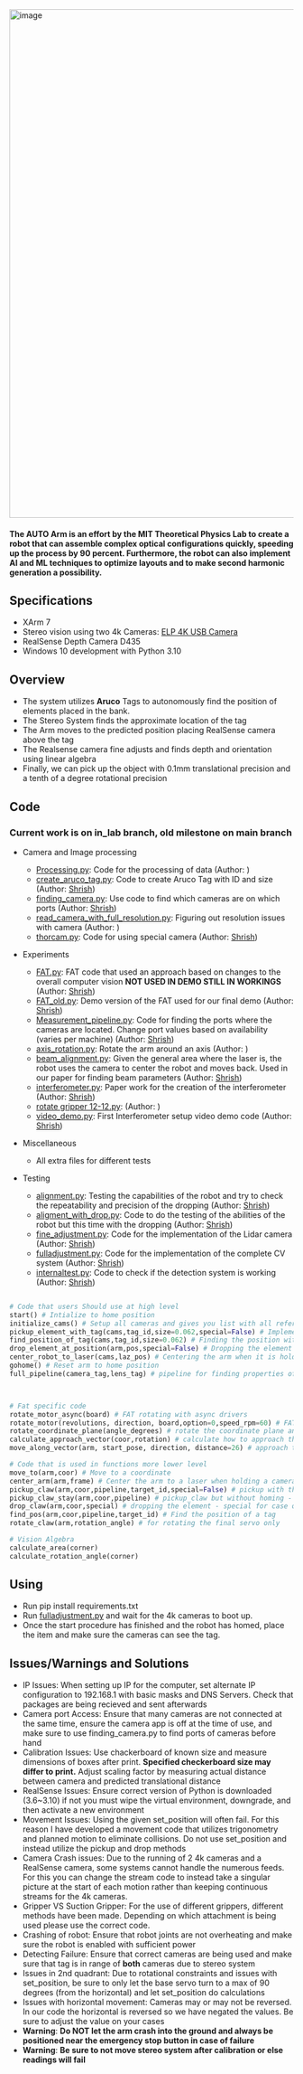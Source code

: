 <img width="900" alt="image" src="https://github.com/user-attachments/assets/158b2e49-fe04-482e-b284-c9e55afadde4">

#### The AUTO Arm is an effort by the MIT Theoretical Physics Lab to create a robot that can assemble complex optical configurations quickly, speeding up the process by 90 percent. Furthermore, the robot can also implement AI and ML techniques to optimize layouts and to make second harmonic generation a possibility.
## Specifications
 - XArm 7
 - Stereo vision using two 4k Cameras: [ELP 4K USB Camera](https://www.amazon.com/ELP-Microphone-5-50mm-Varifocal-Vari-focus/dp/B0BVFKTM6Z/ref=asc_df_B0BVFKTM6Z/?tag=hyprod-20&linkCode=df0&hvadid=693308325592&hvpos=&hvnetw=g&hvrand=53687256479189848&hvpone=&hvptwo=&hvqmt=&hvdev=c&hvdvcmdl=&hvlocint=&hvlocphy=9191806&hvtargid=pla-2088917187303&psc=1&mcid=d2580302f178300ebafadc199fc36bd2&gad_source=1)
 - RealSense Depth Camera D435
 - Windows 10 development with Python 3.10

## Overview
 - The system utilizes **Aruco** Tags to autonomously find the position of elements placed in the bank.
 - The Stereo System finds the approximate location of the tag
 - The Arm moves to the predicted position placing RealSense camera above the tag
 - The Realsense camera fine adjusts and finds depth and orientation using linear algebra
 - Finally, we can pick up the object with 0.1mm translational precision and a tenth of a degree rotational precision

## Code
### Current work is on in_lab branch, old milestone on main branch
- Camera and Image processing
   - [Processing.py](https://github.com/AutoArm/AUTO-Arm/blob/in_lab/Camera%20and%20Image%20Processing/Processing.py): Code for the processing of data (Author: )
   - [create_aruco_tag.py](https://github.com/AutoArm/AUTO-Arm/blob/in_lab/Camera%20and%20Image%20Processing/create_aruco_tag.py): Code to create Aruco Tag with ID and size (Author: [Shrish](https://github.com/ShrishChou))
   - [finding_camera.py](https://github.com/AutoArm/AUTO-Arm/blob/in_lab/Camera%20and%20Image%20Processing/finding_camera.py): Use code to find which cameras are on which ports (Author: [Shrish](https://github.com/ShrishChou))
   - [read_camera_with_full_resolution.py](https://github.com/AutoArm/AUTO-Arm/blob/in_lab/Camera%20and%20Image%20Processing/Processing.py): Figuring out resolution issues with camera (Author: )
   - [thorcam.py](https://github.com/AutoArm/AUTO-Arm/blob/in_lab/Camera%20and%20Image%20Processing/thorcam.py): Code for using special camera (Author: [Shrish](https://github.com/ShrishChou))

- Experiments
   - [FAT.py](https://github.com/AutoArm/AUTO-Arm/blob/in_lab/Experiments/FAT.py): FAT code that used an approach based on changes to the overall computer vision **NOT USED IN DEMO STILL IN WORKINGS** (Author: [Shrish](https://github.com/ShrishChou))
   - [FAT_old.py](https://github.com/AutoArm/AUTO-Arm/blob/in_lab/Experiments/FAT_old.py): Demo version of the FAT used for our final demo (Author: [Shrish](https://github.com/ShrishChou))
   - [Measurement_pipeline.py](https://github.com/AutoArm/AUTO-Arm/blob/in_lab/Experiments/Measurement_pipeline.py): Code for finding the ports where the cameras are located. Change port values based on availability (varies per machine) (Author: [Shrish](https://github.com/ShrishChou))
   - [axis_rotation.py](https://github.com/AutoArm/AUTO-Arm/blob/in_lab/Experiments/axis_rotation.py): Rotate the arm around an axis (Author: )
   - [beam_alignment.py](https://github.com/AutoArm/AUTO-Arm/blob/in_lab/Experiments/beam_aligment.py): Given the general area where the laser is, the robot uses the camera to center the robot and moves back. Used in our paper for finding beam parameters (Author: [Shrish](https://github.com/ShrishChou))
   - [interferometer.py](https://github.com/AutoArm/AUTO-Arm/blob/in_lab/Experiments/interferometer.py): Paper work for the creation of the interferometer (Author: [Shrish](https://github.com/ShrishChou))
   - [rotate gripper 12-12.py](https://github.com/AutoArm/AUTO-Arm/blob/in_lab/Experiments/rotate%20gripper%2012-12.py): (Author: )
   - [video_demo.py](https://github.com/AutoArm/AUTO-Arm/blob/in_lab/Experiments/video_demo.py): First Interferometer setup video demo code (Author: [Shrish](https://github.com/ShrishChou))
 
- Miscellaneous
   - All extra files for different tests

- Testing
   - [alignment.py](https://github.com/ShrishChou/AUTO-Arm/blob/in_lab/Testing/alginment.py): Testing the capabilities of the robot and try to check the repeatability and precision of the dropping (Author: [Shrish](https://github.com/ShrishChou))
   - [aligment_with_drop.py](https://github.com/ShrishChou/AUTO-Arm/blob/in_lab/Testing/aligment_with_drop.py): Code to do the testing of the abilities of the robot but this time with the dropping (Author: [Shrish](https://github.com/ShrishChou))
   - [fine_adjustment.py](https://github.com/ShrishChou/AUTO-Arm/blob/in_lab/Testing/fine_adjustment.py): Code for the implementation of the Lidar camera (Author: [Shrish](https://github.com/ShrishChou))
   - [fulladjustment.py](https://github.com/ShrishChou/AUTO-Arm/blob/in_lab/Testing/fulladjustment.py): Code for the implementation of the complete CV system (Author: [Shrish](https://github.com/ShrishChou))
   - [internaltest.py](https://github.com/ShrishChou/AUTO-Arm/blob/in_lab/Testing/internaltest.py): Code to check if the detection system is working (Author: [Shrish](https://github.com/ShrishChou))

```python

# Code that users Should use at high level
start() # Intialize to home position
initialize_cams() # Setup all cameras and gives you list with all references
pickup_element_with_tag(cams,tag_id,size=0.062,special=False) # Implementation of all CV to pickup element with specific size and tag ID
find_position_of_tag(cams,tag_id,size=0.062) # Finding the position without picking up
drop_element_at_position(arm,pos,special=False) # Dropping the element at a designated position - special for FAT
center_robot_to_laser(cams,laz_pos) # Centering the arm when it is holding the camera to a laser
gohome() # Reset arm to home position
full_pipeline(camera_tag,lens_tag) # pipeline for finding properties of beam with complete setup of 1. finding laser 2. dropping lens in front 3. move camera back and find area of beam



# Fat specific code
rotate_motor_async(board) # FAT rotating with async drivers
rotate_motor(revolutions, direction, board,option=0,speed_rpm=60) # FAT rotating with normal drivers
rotate_coordinate_plane(angle_degrees) # rotate the coordinate plane and get unit vectors based on angle of tag
calculate_approach_vector(coor,rotation) # calculate how to approach the element (uses ^ )
move_along_vector(arm, start_pose, direction, distance=26) # approach the element with the FAT

# Code that is used in functions more lower level
move_to(arm,coor) # Move to a coordinate
center_arm(arm,frame) # Center the arm to a laser when holding a camera
pickup_claw(arm,coor,pipeline,target_id,special=False) # pickup with the claw attachement - special in the case of the FAT, pipeline is realsense
pickup_claw_stay(arm,coor,pipeline) # pickup_claw but without homing - if need to perform actions after
drop_claw(arm,coor,special) # dropping the element - special for case of FAT
find_pos(arm,coor,pipeline,target_id) # Find the position of a tag
rotate_claw(arm,rotation_angle) # for rotating the final servo only

# Vision Algebra
calculate_area(corner)
calculate_rotation_angle(corner)
```

## Using
- Run pip install requirements.txt
- Run [fulladjustment.py](https://github.com/ShrishChou/AUTO-Arm/blob/main/fulladjustment.py) and wait for the 4k cameras to boot up.
- Once the start procedure has finished and the robot has homed, place the item and make sure the cameras can see the tag.

## Issues/Warnings and Solutions
- IP Issues: When setting up IP for the computer, set alternate IP configuration to 192.168.1 with basic masks and DNS Servers. Check that packages are being recieved and sent afterwards
- Camera port Access: Ensure that many cameras are not connected at the same time, ensure the camera app is off at the time of use, and make sure to use finding_camera.py to find ports of cameras before hand
- Calibration Issues: Use chackerboard of known size and measure dimensions of boxes after print. **Specified checkerboard size may differ to print.** Adjust scaling factor by measuring actual distance between camera and predicted translational distance
- RealSense Issues: Ensure correct version of Python is downloaded (3.6~3.10) if not you must wipe the virtual environment, downgrade, and then activate a new environment
- Movement Issues: Using the given set_position will often fail. For this reason I have developed a movement code that utilizes trigonometry and planned motion to eliminate collisions. Do not use set_position and instead utilize the pickup and drop methods
- Camera Crash issues: Due to the running of 2 4k cameras and a RealSense camera, some systems cannot handle the numerous feeds. For this you can change the stream code to instead take a singular picture at the start of each motion rather than keeping continuous streams for the 4k cameras.
- Gripper VS Suction Gripper: For the use of different grippers, different methods have been made. Depending on which attachment is being used please use the correct code.
- Crashing of robot: Ensure that robot joints are not overheating and make sure the robot is enabled with sufficient power
- Detecting Failure: Ensure that correct cameras are being used and make sure that tag is in range of **both** cameras due to stereo system
- Issues in 2nd quadrant: Due to rotational constraints and issues with set_position, be sure to only let the base servo turn to a max of 90 degrees (from the horizontal) and let set_position do calculations
- Issues with horizontal movement: Cameras may or may not be reversed. In our code the horizontal is reversed so we have negated the values. Be sure to adjust the value on your cases
- **Warning**: **Do NOT let the arm crash into the ground and always be positioned near the emergency stop button in case of failure**
- **Warning**: **Be sure to not move stereo system after calibration or else readings will fail**
